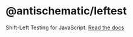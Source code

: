 # @antischematic/leftest

Shift-Left Testing for JavaScript. [Read the docs](https://antischematic.github.io/leftest/)
